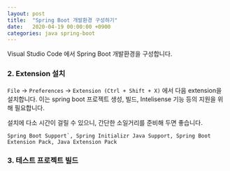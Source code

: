 ```yaml
---
layout: post
title:  "Spring Boot 개발환경 구성하기"
date:   2020-04-19 00:00:00 +0900
categories: java spring-boot
---
```


Visual Studio Code 에서 Spring Boot 개발환경을 구성합니다.


### 2. Extension 설치
`File` -> `Preferences` -> `Extension (Ctrl + Shift + X)`  에서 다음 extension을 설치합니다. 이는 spring boot 프로젝트 생성, 빌드, Intelisense 기능 등의 지원을 위해 필요합니다.

설치에 다소 시간이 걸릴 수 있으니, 간단한 소일거리를 준비해 두면 좋습니다.

```
Spring Boot Support`, Spring Initializr Java Support, Spring Boot Extension Pack, Java Extension Pack
```

### 3. 테스트 프로젝트 빌드




#### 